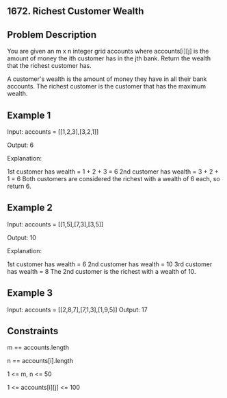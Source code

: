 ## 1672. Richest Customer Wealth
## Problem Description

You are given an m x n integer grid accounts where accounts[i][j] is the amount of money the i​​​​​​​​​​​th​​​​ customer has in the j​​​​​​​​​​​th​​​​ bank. Return the wealth that the richest customer has.

A customer's wealth is the amount of money they have in all their bank accounts. The richest customer is the customer that has the maximum wealth.

## Example 1

Input: accounts = [[1,2,3],[3,2,1]]

Output: 6

Explanation:

1st customer has wealth = 1 + 2 + 3 = 6
2nd customer has wealth = 3 + 2 + 1 = 6
Both customers are considered the richest with a wealth of 6 each, so return 6.

## Example 2

Input: accounts = [[1,5],[7,3],[3,5]]

Output: 10

Explanation: 

1st customer has wealth = 6
2nd customer has wealth = 10 
3rd customer has wealth = 8
The 2nd customer is the richest with a wealth of 10.

## Example 3

Input: accounts = [[2,8,7],[7,1,3],[1,9,5]]
Output: 17

## Constraints

m == accounts.length

n == accounts[i].length

1 <= m, n <= 50

1 <= accounts[i][j] <= 100